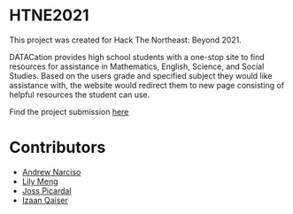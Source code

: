 # HTNE2021
  
<p>This project was created for Hack The Northeast: Beyond 2021.</p>

<p>DATACation provides high school students with a one-stop site to find resources for assistance in Mathematics, English,
Science, and Social Studies. Based on the users grade and specified subject they would like assistance with, the website 
would redirect them to new page consisting of helpful resources the student can use.</p>

<p>Find the project submission <a href="https://devpost.com/software/datacation-28kusy" target="_blank">here</a>

# Contributors 
<ul>
  <li><a href="https://github.com/FlyingCelingFan" target="_blank">Andrew Narciso</a>
  <li><a href="https://github.com/LilyxMeng" target="_blank">Lily Meng</a>
  <li><a href="https://github.com/JossPicardal" target="_blank">Joss Picardal</a>
  <li><a href="https://github.com/IzaanQ" target="_blank">Izaan Qaiser</a>
<ul>
 
